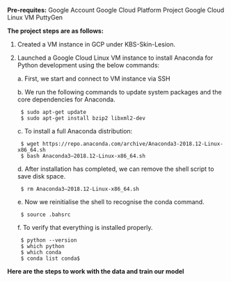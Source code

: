 **Pre-requites:**
Google Account
Google Cloud Platform Project
Google Cloud Linux VM 
PuttyGen

**The project steps are as follows:**

1. Created a VM instance in GCP under KBS-Skin-Lesion.

2. Launched a Google Cloud Linux VM instance to install Anaconda for Python development using the below commands:

    a. First, we start and connect to VM instance via SSH
    
    b. We run the following commands to update system packages and the core dependencies for Anaconda.
    
        $ sudo apt-get update
        $ sudo apt-get install bzip2 libxml2-dev
        
    c. To install a full Anaconda distribution:
    
        $ wget https://repo.anaconda.com/archive/Anaconda3-2018.12-Linux-x86_64.sh
        $ bash Anaconda3–2018.12-Linux-x86_64.sh
        
    d. After installation has completed, we can remove the shell script to save disk space.
    
        $ rm Anaconda3–2018.12-Linux-x86_64.sh
        
    e. Now we reinitialise the shell to recognise the conda command.
    
        $ source .bahsrc
        
    f. To verify that everything is installed properly.
    
        $ python --version
        $ which python
        $ which conda
        $ conda list conda$
        
**Here are the steps to work with the data and train our model**

